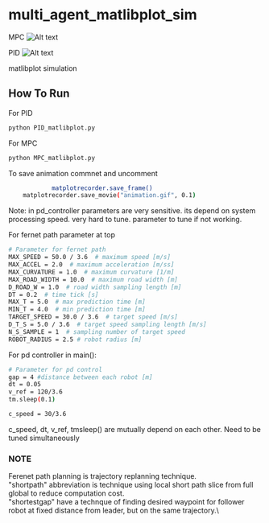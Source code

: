 # multi_agent_matlibplot_sim

MPC
![Alt text](https://github.com/rishabhdevyadav/multi_agent_matlibplot_sim/blob/main/gif/MPC.gif)

PID
![Alt text](https://github.com/rishabhdevyadav/multi_agent_matlibplot_sim/blob/main/gif/PID.gif)

matlibplot simulation

## How To Run

For PID
```bash
python PID_matlibplot.py
```

For MPC
```bash
python MPC_matlibplot.py
```



To save animation commnet and uncomment
```bash
            matplotrecorder.save_frame()    
    matplotrecorder.save_movie("animation.gif", 0.1)
```

Note: in pd_controller parameters are very sensitive. its depend on system processing speed. very hard to tune.
parameter to tune if not working. 

For fernet path parameter at top
```bash
# Parameter for fernet path
MAX_SPEED = 50.0 / 3.6  # maximum speed [m/s]
MAX_ACCEL = 2.0  # maximum acceleration [m/ss]
MAX_CURVATURE = 1.0  # maximum curvature [1/m]
MAX_ROAD_WIDTH = 10.0  # maximum road width [m]
D_ROAD_W = 1.0  # road width sampling length [m]
DT = 0.2  # time tick [s]
MAX_T = 5.0  # max prediction time [m]
MIN_T = 4.0  # min prediction time [m]
TARGET_SPEED = 30.0 / 3.6  # target speed [m/s]
D_T_S = 5.0 / 3.6  # target speed sampling length [m/s]
N_S_SAMPLE = 1  # sampling number of target speed
ROBOT_RADIUS = 2.5 # robot radius [m]
```


For pd controller in main():
```bash
# Parameter for pd control
gap = 4 #distance between each robot [m]
dt = 0.05
v_ref = 120/3.6
tm.sleep(0.1)

```

```bash
c_speed = 30/3.6
```

c_speed, dt, v_ref, tmsleep() are mutually depend on each other. Need to be tuned simultaneously

### NOTE
Ferenet path planning is trajectory replanning technique.\
"shortpath" abbreviation is technique using local short path slice from full global to reduce computation cost.\
"shortestgap" have a technque of finding desired waypoint for follower robot at fixed distance from leader, but on the same trajectory.\
